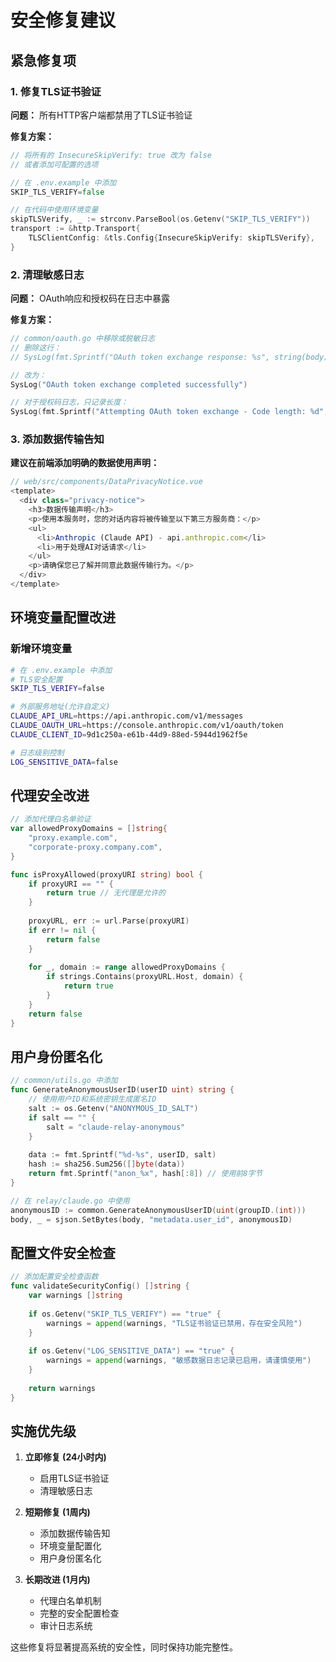 # 安全修复建议

## 紧急修复项

### 1. 修复TLS证书验证

**问题：** 所有HTTP客户端都禁用了TLS证书验证

**修复方案：**

```go
// 将所有的 InsecureSkipVerify: true 改为 false
// 或者添加可配置的选项

// 在 .env.example 中添加
SKIP_TLS_VERIFY=false

// 在代码中使用环境变量
skipTLSVerify, _ := strconv.ParseBool(os.Getenv("SKIP_TLS_VERIFY"))
transport := &http.Transport{
    TLSClientConfig: &tls.Config{InsecureSkipVerify: skipTLSVerify},
}
```

### 2. 清理敏感日志

**问题：** OAuth响应和授权码在日志中暴露

**修复方案：**

```go
// common/oauth.go 中移除或脱敏日志
// 删除这行：
// SysLog(fmt.Sprintf("OAuth token exchange response: %s", string(body)))

// 改为：
SysLog("OAuth token exchange completed successfully")

// 对于授权码日志，只记录长度：
SysLog(fmt.Sprintf("Attempting OAuth token exchange - Code length: %d", len(cleanedCode)))
```

### 3. 添加数据传输告知

**建议在前端添加明确的数据使用声明：**

```typescript
// web/src/components/DataPrivacyNotice.vue
<template>
  <div class="privacy-notice">
    <h3>数据传输声明</h3>
    <p>使用本服务时，您的对话内容将被传输至以下第三方服务商：</p>
    <ul>
      <li>Anthropic (Claude API) - api.anthropic.com</li>
      <li>用于处理AI对话请求</li>
    </ul>
    <p>请确保您已了解并同意此数据传输行为。</p>
  </div>
</template>
```

## 环境变量配置改进

### 新增环境变量

```bash
# 在 .env.example 中添加
# TLS安全配置
SKIP_TLS_VERIFY=false

# 外部服务地址(允许自定义)
CLAUDE_API_URL=https://api.anthropic.com/v1/messages
CLAUDE_OAUTH_URL=https://console.anthropic.com/v1/oauth/token
CLAUDE_CLIENT_ID=9d1c250a-e61b-44d9-88ed-5944d1962f5e

# 日志级别控制
LOG_SENSITIVE_DATA=false
```

## 代理安全改进

```go
// 添加代理白名单验证
var allowedProxyDomains = []string{
    "proxy.example.com",
    "corporate-proxy.company.com",
}

func isProxyAllowed(proxyURI string) bool {
    if proxyURI == "" {
        return true // 无代理是允许的
    }
    
    proxyURL, err := url.Parse(proxyURI)
    if err != nil {
        return false
    }
    
    for _, domain := range allowedProxyDomains {
        if strings.Contains(proxyURL.Host, domain) {
            return true
        }
    }
    return false
}
```

## 用户身份匿名化

```go
// common/utils.go 中添加
func GenerateAnonymousUserID(userID uint) string {
    // 使用用户ID和系统密钥生成匿名ID
    salt := os.Getenv("ANONYMOUS_ID_SALT")
    if salt == "" {
        salt = "claude-relay-anonymous"
    }
    
    data := fmt.Sprintf("%d-%s", userID, salt)
    hash := sha256.Sum256([]byte(data))
    return fmt.Sprintf("anon_%x", hash[:8]) // 使用前8字节
}

// 在 relay/claude.go 中使用
anonymousID := common.GenerateAnonymousUserID(uint(groupID.(int)))
body, _ = sjson.SetBytes(body, "metadata.user_id", anonymousID)
```

## 配置文件安全检查

```go
// 添加配置安全检查函数
func validateSecurityConfig() []string {
    var warnings []string
    
    if os.Getenv("SKIP_TLS_VERIFY") == "true" {
        warnings = append(warnings, "TLS证书验证已禁用，存在安全风险")
    }
    
    if os.Getenv("LOG_SENSITIVE_DATA") == "true" {
        warnings = append(warnings, "敏感数据日志记录已启用，请谨慎使用")
    }
    
    return warnings
}
```

## 实施优先级

1. **立即修复 (24小时内)**
   - 启用TLS证书验证
   - 清理敏感日志

2. **短期修复 (1周内)**
   - 添加数据传输告知
   - 环境变量配置化
   - 用户身份匿名化

3. **长期改进 (1月内)**
   - 代理白名单机制
   - 完整的安全配置检查
   - 审计日志系统

这些修复将显著提高系统的安全性，同时保持功能完整性。